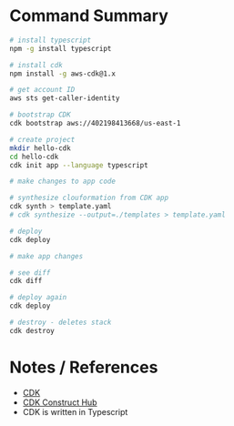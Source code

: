 # Command Summary
```sh
# install typescript
npm -g install typescript

# install cdk
npm install -g aws-cdk@1.x

# get account ID
aws sts get-caller-identity

# bootstrap CDK
cdk bootstrap aws://402198413668/us-east-1

# create project
mkdir hello-cdk
cd hello-cdk
cdk init app --language typescript

# make changes to app code

# synthesize clouformation from CDK app
cdk synth > template.yaml
# cdk synthesize --output=./templates > template.yaml

# deploy
cdk deploy

# make app changes

# see diff
cdk diff

# deploy again
cdk deploy

# destroy - deletes stack
cdk destroy 
```

# Notes / References

- [CDK](https://docs.aws.amazon.com/cdk/latest/guide/getting_started.html)
- [CDK Construct Hub](https://constructs.dev/search?q=&cdk=aws-cdk&cdkver=1&offset=0)
- CDK is written in Typescript
